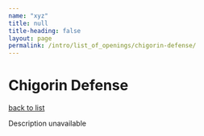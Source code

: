 ```yaml
---
name: "xyz"
title: null
title-heading: false
layout: page
permalink: /intro/list_of_openings/chigorin-defense/
---
```


# Chigorin Defense

[back to list](../../list_of_openings)

Description unavailable
